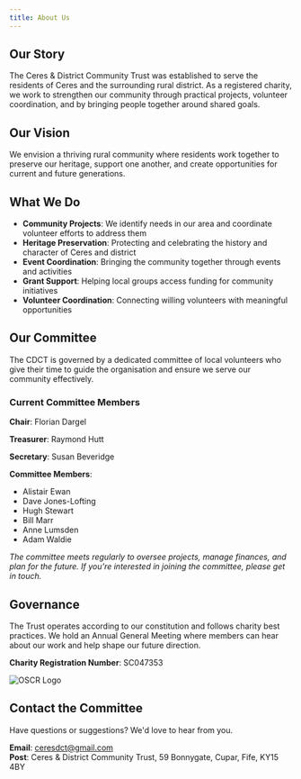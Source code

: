 ```yaml
---
title: About Us
---
```

## Our Story

The Ceres & District Community Trust was established to serve the residents of Ceres and the surrounding rural district. As a registered charity, we work to strengthen our community through practical projects, volunteer coordination, and by bringing people together around shared goals.

## Our Vision

We envision a thriving rural community where residents work together to preserve our heritage, support one another, and create opportunities for current and future generations.

## What We Do

* **Community Projects**: We identify needs in our area and coordinate volunteer efforts to address them
* **Heritage Preservation**: Protecting and celebrating the history and character of Ceres and district
* **Event Coordination**: Bringing the community together through events and activities
* **Grant Support**: Helping local groups access funding for community initiatives
* **Volunteer Coordination**: Connecting willing volunteers with meaningful opportunities

## Our Committee

The CDCT is governed by a dedicated committee of local volunteers who give their time to guide the organisation and ensure we serve our community effectively.

### Current Committee Members

**Chair**: Florian Dargel

**Treasurer**: Raymond Hutt

**Secretary**: Susan Beveridge

**Committee Members**:

* Alistair Ewan
* Dave Jones-Lofting
* Hugh Stewart
* Bill Marr
* Anne Lumsden
* Adam Waldie

*The committee meets regularly to oversee projects, manage finances, and plan for the future. If you're interested in joining the committee, please get in touch.*

## Governance

The Trust operates according to our constitution and follows charity best practices. We hold an Annual General Meeting where members can hear about our work and help shape our future direction.

**Charity Registration Number**: SC047353

![OSCR Logo](/images/uploads/small-blue.jpg)

## Contact the Committee

Have questions or suggestions? We'd love to hear from you.

**Email**: ceresdct@gmail.com\
**Post**: Ceres & District Community Trust, 59 Bonnygate, Cupar, Fife, KY15 4BY
